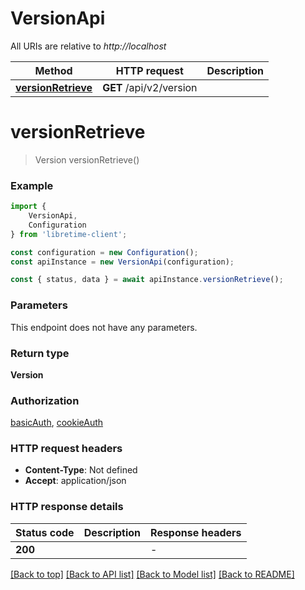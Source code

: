 # VersionApi

All URIs are relative to *http://localhost*

|Method | HTTP request | Description|
|------------- | ------------- | -------------|
|[**versionRetrieve**](#versionretrieve) | **GET** /api/v2/version | |

# **versionRetrieve**
> Version versionRetrieve()


### Example

```typescript
import {
    VersionApi,
    Configuration
} from 'libretime-client';

const configuration = new Configuration();
const apiInstance = new VersionApi(configuration);

const { status, data } = await apiInstance.versionRetrieve();
```

### Parameters
This endpoint does not have any parameters.


### Return type

**Version**

### Authorization

[basicAuth](../README.md#basicAuth), [cookieAuth](../README.md#cookieAuth)

### HTTP request headers

 - **Content-Type**: Not defined
 - **Accept**: application/json


### HTTP response details
| Status code | Description | Response headers |
|-------------|-------------|------------------|
|**200** |  |  -  |

[[Back to top]](#) [[Back to API list]](../README.md#documentation-for-api-endpoints) [[Back to Model list]](../README.md#documentation-for-models) [[Back to README]](../README.md)

